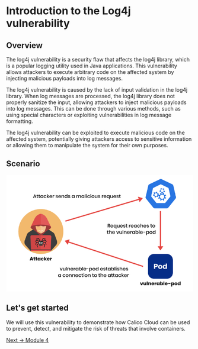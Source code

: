 # Introduction to the Log4j vulnerability

## Overview

The log4j vulnerability is a security flaw that affects the log4j library, which is a popular logging utility used in Java applications. This vulnerability allows attackers to execute arbitrary code on the affected system by injecting malicious payloads into log messages.

The log4j vulnerability is caused by the lack of input validation in the log4j library. When log messages are processed, the log4j library does not properly sanitize the input, allowing attackers to inject malicious payloads into log messages. This can be done through various methods, such as using special characters or exploiting vulnerabilities in log message formatting.

The log4j vulnerability can be exploited to execute malicious code on the affected system, potentially giving attackers access to sensitive information or allowing them to manipulate the system for their own purposes.


## Scenario

![intro](img/log4j-exploit.png)


## Let's get started

We will use this vulnerability to demonstrate how Calico Cloud can be used to prevent, detect, and mitigate the risk of threats that involve containers.

[Next -> Module 4](prevention.md)
